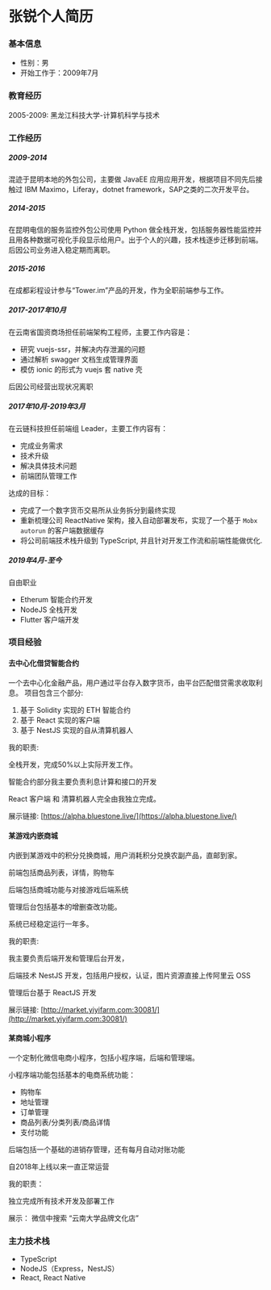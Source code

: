 # 张锐个人简历

### 基本信息

- 性别：男
- 开始工作于：2009年7月

### 教育经历

2005-2009: 黑龙江科技大学-计算机科学与技术

### 工作经历

##### 2009-2014

混迹于昆明本地的外包公司，主要做 JavaEE 应用应用开发，根据项目不同先后接触过 IBM Maximo，Liferay，dotnet framework，SAP之类的二次开发平台。

##### 2014-2015

在昆明电信的服务监控外包公司使用 Python 做全栈开发，包括服务器性能监控并且用各种数据可视化手段显示给用户。出于个人的兴趣，技术栈逐步迁移到前端。后因公司业务进入稳定期而离职。

##### 2015-2016

在成都彩程设计参与“Tower.im”产品的开发，作为全职前端参与工作。

##### 2017-2017年10月

在云南省国资商场担任前端架构工程师，主要工作内容是：

- 研究 vuejs-ssr，并解决内存泄漏的问题
- 通过解析 swagger 文档生成管理界面
- 模仿 ionic 的形式为 vuejs 套 native 壳

后因公司经营出现状况离职

##### 2017年10月-2019年3月

在云链科技担任前端组 Leader，主要工作内容有：

- 完成业务需求
- 技术升级
- 解决具体技术问题
- 前端团队管理工作

达成的目标：

- 完成了一个数字货币交易所从业务拆分到最终实现
- 重新梳理公司 ReactNative 架构，接入自动部署发布，实现了一个基于 `Mobx autorun` 的客户端数据缓存
- 将公司前端技术栈升级到 TypeScript, 并且针对开发工作流和前端性能做优化.

##### 2019年4月-至今

自由职业

- Etherum 智能合约开发
- NodeJS 全栈开发
- Flutter 客户端开发

### 项目经验

#### 去中心化借贷智能合约

一个去中心化金融产品，用户通过平台存入数字货币，由平台匹配借贷需求收取利息。
项目包含三个部分:
1. 基于 Solidity 实现的 ETH 智能合约
2. 基于 React 实现的客户端
3. 基于 NestJS 实现的自从清算机器人

我的职责: 

全栈开发，完成50%以上实际开发工作。

智能合约部分我主要负责利息计算和接口的开发

React 客户端 和 清算机器人完全由我独立完成。

展示链接: [https://alpha.bluestone.live/](https://alpha.bluestone.live/)

#### 某游戏内嵌商城

内嵌到某游戏中的积分兑换商城，用户消耗积分兑换农副产品，直邮到家。

前端包括商品列表，详情，购物车

后端包括商城功能与对接游戏后端系统

管理后台包括基本的增删查改功能。

系统已经稳定运行一年多。

我的职责: 

我主要负责后端开发和管理后台开发，

后端技术 NestJS 开发，包括用户授权，认证，图片资源直接上传阿里云 OSS

管理后台基于 ReactJS 开发

展示链接: [http://market.yiyifarm.com:30081/](http://market.yiyifarm.com:30081/)


#### 某商城小程序

一个定制化微信电商小程序，包括小程序端，后端和管理端。

小程序端功能包括基本的电商系统功能：

- 购物车
- 地址管理
- 订单管理
- 商品列表/分类列表/商品详情
- 支付功能

后端包括一个基础的进销存管理，还有每月自动对账功能

自2018年上线以来一直正常运营

我的职责：

独立完成所有技术开发及部署工作

展示： 微信中搜索 “云南大学品牌文化店”

### 主力技术栈

- TypeScript
- NodeJS（Express，NestJS）
- React, React Native
